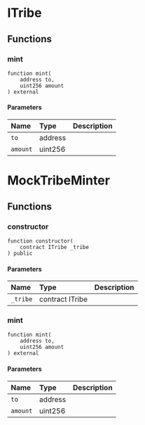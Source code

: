 # ITribe

## Functions

### mint

```solidity
function mint(
    address to,
    uint256 amount
) external
```

#### Parameters

| Name | Type | Description |
| :--- | :--- | :---------- |
| `to` | address |  |
| `amount` | uint256 |  |

# MockTribeMinter

## Functions

### constructor

```solidity
function constructor(
    contract ITribe _tribe
) public
```

#### Parameters

| Name | Type | Description |
| :--- | :--- | :---------- |
| `_tribe` | contract ITribe |  |

### mint

```solidity
function mint(
    address to,
    uint256 amount
) external
```

#### Parameters

| Name | Type | Description |
| :--- | :--- | :---------- |
| `to` | address |  |
| `amount` | uint256 |  |

